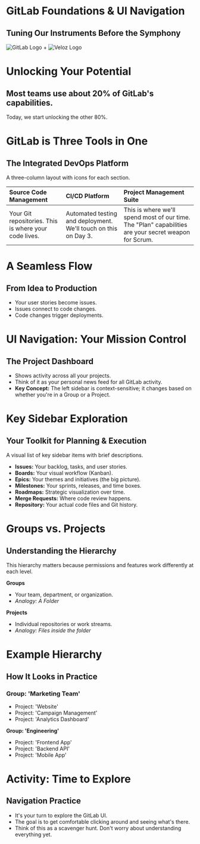 # GitLab Foundations & UI Navigation

## Tuning Our Instruments Before the Symphony

![GitLab Logo](https://gitlab.com/assets/favicon-72a2cad5025aa931d6ea56c3201d1f18e68a8cd39788c7c80d5b2b82aa5143ef.png) + ![Veloz Logo](https://img1.wsimg.com/isteam/ip/55a4d049-b669-44b1-befb-5cbb852ac163/Veloz-Logo.svg/:/rs=w:59,h:59,cg:true,m/cr=w:59,h:59/qt=q:100/ll)

# Unlocking Your Potential

## Most teams use about 20% of GitLab's capabilities.

Today, we start unlocking the other 80%.


# GitLab is Three Tools in One

## The Integrated DevOps Platform

A three-column layout with icons for each section.

| Source Code Management | CI/CD Platform | Project Management Suite |
| :---- | :---- | :---- |
| Your Git repositories. This is where your code lives. | Automated testing and deployment. We'll touch on this on Day 3\. | This is where we'll spend most of our time. The "Plan" capabilities are your secret weapon for Scrum. |


# A Seamless Flow

## From Idea to Production

* Your user stories become issues.  
* Issues connect to code changes.  
* Code changes trigger deployments.


# UI Navigation: Your Mission Control

## The Project Dashboard

* Shows activity across all your projects.  
* Think of it as your personal news feed for all GitLab activity.  
* **Key Concept:** The left sidebar is context-sensitive; it changes based on whether you're in a Group or a Project.


# Key Sidebar Exploration

## Your Toolkit for Planning & Execution

A visual list of key sidebar items with brief descriptions.

* **Issues:** Your backlog, tasks, and user stories.  
* **Boards:** Your visual workflow (Kanban).  
* **Epics:** Your themes and initiatives (the big picture).  
* **Milestones:** Your sprints, releases, and time boxes.  
* **Roadmaps:** Strategic visualization over time.  
* **Merge Requests:** Where code review happens.  
* **Repository:** Your actual code files and Git history.

# Groups vs. Projects

## Understanding the Hierarchy

This hierarchy matters because permissions and features work differently at each level.

**Groups**

* Your team, department, or organization.  
* *Analogy: A Folder*

**Projects**

* Individual repositories or work streams.  
* *Analogy: Files inside the folder*

# Example Hierarchy

## How It Looks in Practice

### Group: 'Marketing Team'

* Project: 'Website'  
* Project: 'Campaign Management'  
* Project: 'Analytics Dashboard'

**Group: 'Engineering'**

* Project: 'Frontend App'  
* Project: 'Backend API'  
* Project: 'Mobile App'

# Activity: Time to Explore

## Navigation Practice

* It's your turn to explore the GitLab UI.  
* The goal is to get comfortable clicking around and seeing what's there.  
* Think of this as a scavenger hunt. Don't worry about understanding everything yet.
